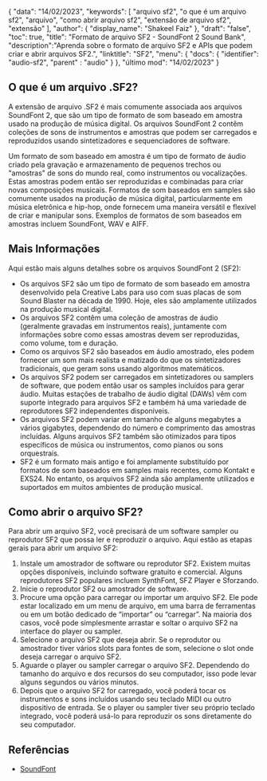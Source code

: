 {
"data": "14/02/2023",
  "keywords": [
"arquivo sf2",
"o que é um arquivo sf2",
"arquivo",
"como abrir arquivo sf2",
"extensão de arquivo sf2",
"extensão"
],
  "author": {
"display_name": "Shakeel Faiz"
},
"draft": "false",
"toc": true,
"title": "Formato de arquivo SF2 - SoundFont 2 Sound Bank",
  "description":"Aprenda sobre o formato de arquivo SF2 e APIs que podem criar e abrir arquivos SF2.",
"linktitle": "SF2",
  "menu": {
    "docs": {
      "identifier": "audio-sf2",
"parent" : "audio"
}
},
"último mod": "14/02/2023"
}

## O que é um arquivo .SF2?

A extensão de arquivo .SF2 é mais comumente associada aos arquivos SoundFont 2, que são um tipo de formato de som baseado em amostra usado na produção de música digital. Os arquivos SoundFont 2 contêm coleções de sons de instrumentos e amostras que podem ser carregados e reproduzidos usando sintetizadores e sequenciadores de software.

Um formato de som baseado em amostra é um tipo de formato de áudio criado pela gravação e armazenamento de pequenos trechos ou "amostras" de sons do mundo real, como instrumentos ou vocalizações. Estas amostras podem então ser reproduzidas e combinadas para criar novas composições musicais. Formatos de som baseados em samples são comumente usados na produção de música digital, particularmente em música eletrônica e hip-hop, onde fornecem uma maneira versátil e flexível de criar e manipular sons. Exemplos de formatos de som baseados em amostras incluem SoundFont, WAV e AIFF.

## Mais Informações

Aqui estão mais alguns detalhes sobre os arquivos SoundFont 2 (SF2):

- Os arquivos SF2 são um tipo de formato de som baseado em amostra desenvolvido pela Creative Labs para uso com suas placas de som Sound Blaster na década de 1990. Hoje, eles são amplamente utilizados na produção musical digital.
- Os arquivos SF2 contêm uma coleção de amostras de áudio (geralmente gravadas em instrumentos reais), juntamente com informações sobre como essas amostras devem ser reproduzidas, como volume, tom e duração.
- Como os arquivos SF2 são baseados em áudio amostrado, eles podem fornecer um som mais realista e matizado do que os sintetizadores tradicionais, que geram sons usando algoritmos matemáticos.
- Os arquivos SF2 podem ser carregados em sintetizadores ou samplers de software, que podem então usar os samples incluídos para gerar áudio. Muitas estações de trabalho de áudio digital (DAWs) vêm com suporte integrado para arquivos SF2 e também há uma variedade de reprodutores SF2 independentes disponíveis.
- Os arquivos SF2 podem variar em tamanho de alguns megabytes a vários gigabytes, dependendo do número e comprimento das amostras incluídas. Alguns arquivos SF2 também são otimizados para tipos específicos de música ou instrumentos, como pianos ou sons orquestrais.
- SF2 é um formato mais antigo e foi amplamente substituído por formatos de som baseados em samples mais recentes, como Kontakt e EXS24. No entanto, os arquivos SF2 ainda são amplamente utilizados e suportados em muitos ambientes de produção musical.

## Como abrir o arquivo SF2?

Para abrir um arquivo SF2, você precisará de um software sampler ou reprodutor SF2 que possa ler e reproduzir o arquivo. Aqui estão as etapas gerais para abrir um arquivo SF2:

1. Instale um amostrador de software ou reprodutor SF2. Existem muitas opções disponíveis, incluindo software gratuito e comercial. Alguns reprodutores SF2 populares incluem SynthFont, SFZ Player e Sforzando.
2. Inicie o reprodutor SF2 ou amostrador de software.
3. Procure uma opção para carregar ou importar um arquivo SF2. Ele pode estar localizado em um menu de arquivo, em uma barra de ferramentas ou em um botão dedicado de “importar” ou “carregar”. Na maioria dos casos, você pode simplesmente arrastar e soltar o arquivo SF2 na interface do player ou sampler.
4. Selecione o arquivo SF2 que deseja abrir. Se o reprodutor ou amostrador tiver vários slots para fontes de som, selecione o slot onde deseja carregar o arquivo SF2.
5. Aguarde o player ou sampler carregar o arquivo SF2. Dependendo do tamanho do arquivo e dos recursos do seu computador, isso pode levar alguns segundos ou vários minutos.
6. Depois que o arquivo SF2 for carregado, você poderá tocar os instrumentos e sons incluídos usando seu teclado MIDI ou outro dispositivo de entrada. Se o player ou sampler tiver seu próprio teclado integrado, você poderá usá-lo para reproduzir os sons diretamente do seu computador.

## Referências
* [SoundFont](https://en.wikipedia.org/wiki/SoundFont)

